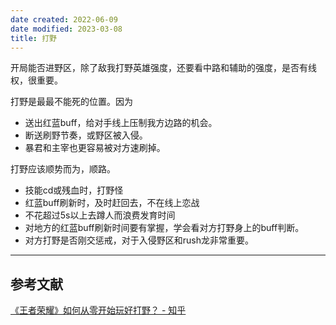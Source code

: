 ```yaml
---
date created: 2022-06-09
date modified: 2023-03-08
title: 打野
---
```


开局能否进野区，除了敌我打野英雄强度，还要看中路和辅助的强度，是否有线权，很重要。

打野是最最不能死的位置。因为

- 送出红蓝buff，给对手线上压制我方边路的机会。
- 断送刷野节奏，或野区被入侵。
- 暴君和主宰也更容易被对方速刷掉。

打野应该顺势而为，顺路。

- 技能cd或残血时，打野怪
- 红蓝buff刷新时，及时赶回去，不在线上恋战
- 不花超过5s以上去蹲人而浪费发育时间
- 对地方的红蓝buff刷新时间要有掌握，学会看对方打野身上的buff判断。
- 对方打野是否刚交惩戒，对于入侵野区和rush龙非常重要。

---

## 参考文献

[《王者荣耀》如何从零开始玩好打野？ - 知乎](https://www.zhihu.com/question/311865436/answer/1292774341)
